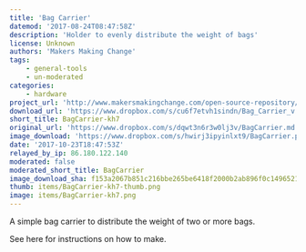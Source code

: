 ```yaml
---
title: 'Bag Carrier'
datemod: '2017-08-24T08:47:58Z'
description: 'Holder to evenly distribute the weight of bags'
license: Unknown
authors: 'Makers Making Change'
tags:
    - general-tools
    - un-moderated
categories:
    - hardware
project_url: 'http://www.makersmakingchange.com/open-source-repository/'
download_url: 'https://www.dropbox.com/s/cu6f7etvh1sindn/Bag_Carrier_v.1.0.0.0..STL?dl=1'
short_title: BagCarrier-kh7
original_url: 'https://www.dropbox.com/s/dqwt3n6r3w0lj3v/BagCarrier.md'
image_download: 'https://www.dropbox.com/s/hwirj3ipyinlxt9/BagCarrier.png?dl=1'
date: '2017-10-23T18:47:53Z'
relayed_by_ip: 86.180.122.140
moderated: false
moderated_short_title: BagCarrier
image_download_sha: f153a2067b851c216bbe265be6418f2000b2ab896f0c14965216ff88496b594b
thumb: items/BagCarrier-kh7-thumb.png
image: items/BagCarrier-kh7.png
---
```

A simple bag carrier to distribute the weight of two or more bags.

See here for instructions on how to make. 